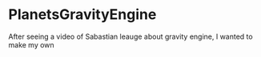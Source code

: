 # PlanetsGravityEngine
After seeing a video of Sabastian leauge about gravity engine, I wanted to make my own
